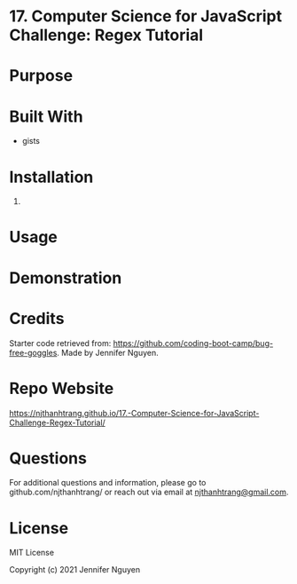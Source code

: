 # 17. Computer Science for JavaScript Challenge: Regex Tutorial

# Purpose


# Built With
* gists

# Installation
1. 

# Usage


# Demonstration


# Credits
Starter code retrieved from: https://github.com/coding-boot-camp/bug-free-goggles. Made by Jennifer Nguyen.

# Repo Website
https://njthanhtrang.github.io/17.-Computer-Science-for-JavaScript-Challenge-Regex-Tutorial/

# Questions
For additional questions and information, please go to github.com/njthanhtrang/
or reach out via email at njthanhtrang@gmail.com.

# License

MIT License

Copyright (c) 2021 Jennifer Nguyen